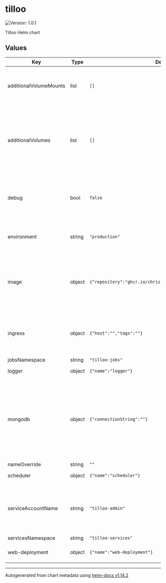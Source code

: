 # tilloo

![Version: 1.0.1](https://img.shields.io/badge/Version-1.0.1-informational?style=flat-square)

Tilloo Helm chart

## Values

| Key | Type | Default | Description |
|-----|------|---------|-------------|
| additionalVolumeMounts | list | `[]` | Specify where to mount additional volumes in pods  |
| additionalVolumes | list | `[]` | Extra volumes to mount on Tilloo service pods, can be used to add extra ConfigMaps or secrets to pods |
| debug | bool | `false` | When set to "true", enables debug logging for Tilloo services |
| environment | string | `"production"` | Environment variable used to update the ConfigMap |
| image | object | `{"repository":"ghcr.io/chriskinsman/tilloo","tag":"latest"}` | Used to override the repository the Tilloo image is pulled from for development purposes |
| ingress | object | `{"host":"","tags":""}` | Variables to set the ingress. Currently only supports AWS EKS |
| jobsNamespace | string | `"tilloo-jobs"` |  |
| logger | object | `{"name":"logger"}` | Logger variables |
| mongodb | object | `{"connectionString":""}` | Connection string to connect to a MongoDB instance. Should be pulled from a Kubernetes secret or AWS secret through Terraform  |
| nameOverride | string | `""` |  |
| scheduler | object | `{"name":"scheduler"}` | Scheduler variables |
| serviceAccountName | string | `"tilloo-admin"` | Name of the service account, must be unique within a single cluster |
| servicesNamespace | string | `"tilloo-services"` |  |
| web-deployment | object | `{"name":"web-deployment"}` | Web deployment variables |

----------------------------------------------
Autogenerated from chart metadata using [helm-docs v1.14.2](https://github.com/norwoodj/helm-docs/releases/v1.14.2)
